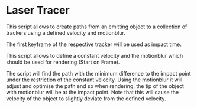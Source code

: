 # Laser Tracer
This script allows to create paths from an emitting object to a collection of trackers using a defined velocity and motionblur.

The first keyframe of the respective tracker will be used as impact time.

This script allows to define a constant velocity and the motionblur which should be used for rendering (Start on Frame).

The script will find the path with the minimum difference to the impact point under the restriction of the constant velocity.
Using the motionblur it will adjust and optimise the path end so when rendering, the tip of the object with motionblur will be at the impact point. Note that this will cause the velocity of the object to slightly deviate from the defined velocity.
